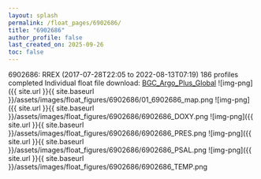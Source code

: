 ```yaml
---
layout: splash
permalink: /float_pages/6902686/
title: "6902686"
author_profile: false
last_created_on: 2025-09-26
toc: false
---
```

 
6902686: RREX (2017-07-28T22:05 to 2022-08-13T07:19)
186 profiles completed
Individual float file download: [BGC_Argo_Plus_Global](https://ftp.soest.hawaii.edu/bgc_argo_plus/Individual_Floats/outliers_removed/6902686_Sprof_processed.nc)
![img-png]({{ site.url }}{{ site.baseurl }}/assets/images/float_figures/6902686/01_6902686_map.png
![img-png]({{ site.url }}{{ site.baseurl }}/assets/images/float_figures/6902686/6902686_DOXY.png
![img-png]({{ site.url }}{{ site.baseurl }}/assets/images/float_figures/6902686/6902686_PRES.png
![img-png]({{ site.url }}{{ site.baseurl }}/assets/images/float_figures/6902686/6902686_PSAL.png
![img-png]({{ site.url }}{{ site.baseurl }}/assets/images/float_figures/6902686/6902686_TEMP.png
